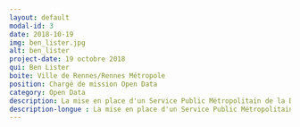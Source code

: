 ```yaml
---
layout: default
modal-id: 3
date: 2018-10-19
img: ben_lister.jpg
alt: ben_lister
project-date: 19 octobre 2018
qui: Ben Lister
boite: Ville de Rennes/Rennes Métropole
position: Chargé de mission Open Data
category: Open Data
description: La mise en place d'un Service Public Métropolitain de la Donnée
description-longue : La mise en place d'un Service Public Métropolitain de la Donnée. L'objectif? Réunir les acteurs privés et publics pour favoriser le partage de "données d'intérêt général", qui permettront peut-être de faire émerger de nouveaux services ou applications.
---
```

